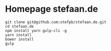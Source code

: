 # Homepage stefaan.de
```
git clone git@github.com:stefpb/stefaan.de.git
cd stefaan.de
npm install yarn gulp-cli -g
yarn install
bower install
gulp
```
